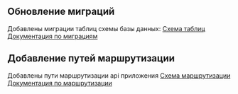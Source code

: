 ## Обновление миграций

Добавлены миграции таблиц схемы базы данных: <a href="https://drawsql.app/teams/--195/diagrams/profile">Схема таблиц</a>
<a href="https://laravel.com/docs/9.x/migrations">Документация по миграциям</a>

## Добавление путей маршрутизации

Добавлены пути маршрутизации api приложения <a href="https://github.com/cherepushka/profile/blob/back/API.yaml">Схема маршрутизации</a>
<a href="https://laravel.com/docs/9.x/routing">Документация по маршрутизации</a>

